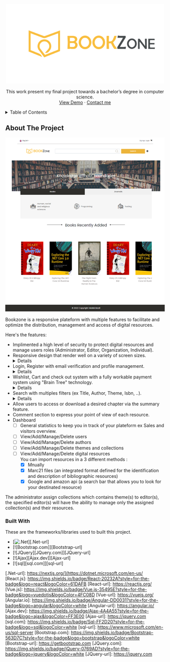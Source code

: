 <div align="center">
  <img src="https://github.com/Malek-Mzali/Bookzone/blob/master/Bookzone/wwwroot/img/assets/logo.png" alt="Logo" width="500" heigh="500">

  <p align="center">
    This work present my final project towards a bachelor’s degree in computer science.
    <br />
    <a href="https://github.com/othneildrew/Best-README-Template">View Demo</a>
    ·
    <a href="https://github.com/othneildrew/Best-README-Template/issues">Contact me</a>
  </p>
</div>

<!-- TABLE OF CONTENTS -->
<details>
  <summary>Table of Contents</summary>
  <ol>
    <li>
      <a href="#about-the-project">About The Project</a>
      <ul>
        <li><a href="#built-with">Built With</a></li>
      </ul>
    </li>
    <li>
      <a href="#getting-started">Getting Started</a>
      <ul>
        <li><a href="#prerequisites">Prerequisites</a></li>
        <li><a href="#installation">Installation</a></li>
      </ul>
    </li>
    <li><a href="#usage">Usage</a></li>
    <li><a href="#roadmap">Roadmap</a></li>
    <li><a href="#contributing">Contributing</a></li>
    <li><a href="#license">License</a></li>
    <li><a href="#contact">Contact</a></li>
    <li><a href="#acknowledgments">Acknowledgments</a></li>
  </ol>
</details>



<!-- ABOUT THE PROJECT -->
## About The Project
![Home](https://github.com/Malek-Mzali/Bookzone/blob/af4e9d1ef7ae62643a11b57c08f65314c531d5db/Bookzone/wwwroot/img/assets/home.png)

Bookzone is a responsive plateform with multiple features to facilitate and optimize the distribution, management and access of digital resources.

  
Here's the features:
* Implimented a high level of security to protect digital resources and manage users roles (Administrator, Editor, Organization, Individual).
* Responsive design that render well on a variety of screen sizes. <details><img src="https://github.com/Malek-Mzali/Bookzone/blob/993e5994f697029f768b0851a03fe497cef10ac5/Bookzone/wwwroot/img/assets/phone.png?raw=true" height="10%" width="30%"></details>
* Login, Register with email verification and profile management. <details><img src="https://github.com/Malek-Mzali/Bookzone/blob/05a8272436f16692cfd4b1be86885cb70daaa0e5/Bookzone/wwwroot/img/assets/Login.gif"></details>
* Wishlist, Cart and check out system with a fully workable payment system using "Brain Tree" technology. <details><img src="https://github.com/Malek-Mzali/Bookzone/blob/9f7ea41cfcc6948d4f2f8abd30dab29f9adaa190/Bookzone/wwwroot/img/assets/Cart%20.gif"></details>
* Search with multiples filters (ex Title, Author, Theme, Isbn, ..).<details><img src="https://github.com/Malek-Mzali/Bookzone/blob/55632a432b97ed0e5c489276b4a56009e502e0d2/Bookzone/wwwroot/img/assets/search.png"></details>
* Allow users to access or download a desired chapter via the summary feature.
* Comment section to express your point of view of each resource.
* Dashboard 
    - [ ] General statistics to keep you in track of your plateform ex Sales and visitors overview.
    - [ ] View/Add/Manage/Delete users
    - [ ] View/Add/Manage/Delete authors
    - [ ] View/Add/Manage/Delete themes and collections 
    - [ ] View/Add/Manage/Delete digital resources
          </br>You can import resources in a 3 different methods :
        - [x] Mnually
        - [x] Marc21 files (an integrated format defined for the identification and description of bibliographic resources)
        - [x] Google and amazon api (a search bar that allows you to look for your destinated resource)

The administrator assign collections which contains theme(s) to editor(s), the specified editor(s) will have the ability to manage only
the assigned collection(s) and their resources.

### Built With

These are the frameworks/libraries used to built this project.

* [![.Net]][.Net-url]
* [![Bootstrap.com]][Bootstrap-url]
* [![JQuery][JQuery.com]][JQuery-url]
* [![Ajax][Ajax.dev]][Ajax-url]
* [![sql][sql.com]][sql-url]



<!-- MARKDOWN LINKS & IMAGES -->
<!-- https://www.markdownguide.org/basic-syntax/#reference-style-links -->
[contributors-shield]: https://img.shields.io/github/contributors/othneildrew/Best-README-Template.svg?style=for-the-badge
[contributors-url]: https://github.com/othneildrew/Best-README-Template/graphs/contributors
[forks-shield]: https://img.shields.io/github/forks/othneildrew/Best-README-Template.svg?style=for-the-badge
[forks-url]: https://github.com/othneildrew/Best-README-Template/network/members
[stars-shield]: https://img.shields.io/github/stars/othneildrew/Best-README-Template.svg?style=for-the-badge
[stars-url]: https://github.com/othneildrew/Best-README-Template/stargazers
[issues-shield]: https://img.shields.io/github/issues/othneildrew/Best-README-Template.svg?style=for-the-badge
[issues-url]: https://github.com/othneildrew/Best-README-Template/issues
[license-shield]: https://img.shields.io/github/license/othneildrew/Best-README-Template.svg?style=for-the-badge
[license-url]: https://github.com/othneildrew/Best-README-Template/blob/master/LICENSE.txt
[linkedin-shield]: https://img.shields.io/badge/-LinkedIn-black.svg?style=for-the-badge&logo=linkedin&colorB=555
[linkedin-url]: https://linkedin.com/in/othneildrew
[product-screenshot]: images/screenshot.png
[.Net]: https://img.shields.io/badge/-.NET-000000?style=for-the-badge&logo=nextdotjs&logoColor=white
[.Net-url]: https://nextjs.org/](https://dotnet.microsoft.com/en-us/
[React.js]: https://img.shields.io/badge/React-20232A?style=for-the-badge&logo=react&logoColor=61DAFB
[React-url]: https://reactjs.org/
[Vue.js]: https://img.shields.io/badge/Vue.js-35495E?style=for-the-badge&logo=vuedotjs&logoColor=4FC08D
[Vue-url]: https://vuejs.org/
[Angular.io]: https://img.shields.io/badge/Angular-DD0031?style=for-the-badge&logo=angular&logoColor=white
[Angular-url]: https://angular.io/
[Ajax.dev]: https://img.shields.io/badge/Ajax-4A4A55?style=for-the-badge&logo=ajax&logoColor=FF3E00
[Ajax-url]: https://jquery.com 
[sql.com]: https://img.shields.io/badge/Sql-FF2D20?style=for-the-badge&logo=sql&logoColor=white
[sql-url]: https://www.microsoft.com/en-us/sql-server
[Bootstrap.com]: https://img.shields.io/badge/Bootstrap-563D7C?style=for-the-badge&logo=bootstrap&logoColor=white
[Bootstrap-url]: https://getbootstrap.com
[JQuery.com]: https://img.shields.io/badge/jQuery-0769AD?style=for-the-badge&logo=jquery&logoColor=white
[JQuery-url]: https://jquery.com 
